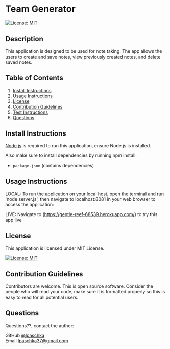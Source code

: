 
# Team Generator


[![License: MIT](https://img.shields.io/badge/License-MIT-yellow.svg)](https://opensource.org/licenses/MIT)
    

## Description

This application is designed to be used for note taking. The app allows the users to create and save notes, view previously created notes, and delete saved notes.
      
## Table of Contents
1. [Install Instructions](#install-instructions)
2. [Usage Instructions](#usage-instructions)
3. [License](#license)
4. [Contribution Guidelines](#contribution-guidelines)
5. [Test Instructions](#test-instructions)
6. [Questions](#questions)

## Install Instructions

[Node.js](https://nodejs.org/en/) is required to run this application, ensure Node.js is installed.  

Also make sure to install dependencies by running npm install:   

* ```package.json``` (contains dependencies)

## Usage Instructions

LOCAL:
To run the application on your local host, open the terminal and run 'node server.js', then navigate to localhost:8081 in your web browser to access the application:

LIVE:
Navigate to (https://gentle-reef-68539.herokuapp.com/) to try this app live

## License
  
This application is licensed under MIT License.
     
[![License: MIT](https://img.shields.io/badge/License-MIT-yellow.svg)](https://opensource.org/licenses/MIT)
    

## Contribution Guidelines

Contributors are welcome. This is open source software. Consider the people who will read your code, make sure it is formatted properly so this is easy to read for all potential users. 

## Questions

Questions??, contact the author:  

GitHub [@lpaschka](https://github.com/lpaschka37)  
Email [lpaschka37@gmail.com](mailto:lpaschka37@gmail.com)